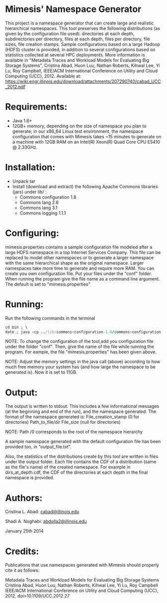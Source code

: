 Mimesis' Namespace Generator
===================================
This project is a namespace generator that can create large and realistic hierarchical namespaces. This tool preserves the following distributions (as given by the configuration file used):  directories at each depth, subdirectories per directory, files at each depth, files per directory, file sizes, file creation stamps. Sample configurations based on a large Hadoop (HDFS) cluster is provided, in addition to several configurations based on statistics collected at several HPC deployments. More information is available in "Metadata Traces and Workload Models for Evaluating Big Storage Systems",  Cristina Abad, Huon Luu, Nathan Roberts, Kihwal Lee, Yi Lu, Roy Campbell, IEEE/ACM International Conference on Utility and Cloud Computing (UCC), 2012. Available at: https://wiki.engr.illinois.edu/download/attachments/207290740/cabad_UCC_2012.pdf


Requirements:
============
  - Java 1.6+
  - 12GB+ memory, depending on the size of namespace you plan to generate;
    in our x86_64 Linux test environment, the namespace configuration that
    comes with Mimesis takes ~15 minutes to generate on a machine with 12GB
    RAM on an Intel(R) Xeon(R) Quad Core CPU E5410 @ 2.33GHz.

Installation:
============
  - Unpack tar
  - Install (download and extract) the following Apache Commons libraries (jars)
    under lib/ :
    - Commons configuration 1.8
    - Commons lang 2.6
    - Commons lang 3.1
    - Commons logging 1.1.1

Configuring:
============
  mimesis.properties contains a sample configuration file modeled after a
  large HDFS namespace in a top Internet Services Company. This file can be
  replaced to model other namespaces or to generate a larger namespace with
  the same hierarchical shape as the original namespace. Larger namespaces
  take more time to generate and require more RAM.
  You can create you own configuration file. Put your files 
  under the  "conf" folder. When running the program give the file name as 
  a command line argument.  The default is set to "mimesis.properties"

Running:
==========
  Run the following commands in the terminal
  
  ``` ruby
  cd bin ; \
  date ; java -cp ../lib/commons-configuration-1.8/commons-configuration-1.8.jar:../lib/commons-lang-2.6/commons-lang-2.6.jar:../lib/commons-lang3-3.1/commons-lang3-3.1.jar:../lib/commons-logging-1.1.1/commons-logging-1.1.1.jar:. -Xms11g -Xmx11g namespaceGenerator.StandaloneNamespaceGenerationModule mimesis.properties  ; date ; 
  ```
  
  NOTE: To change the configuration of the tool,add you configuration file 
  under the folder "conf". Then, give the name of the file while running the program.
   For eample, the file "mimesis.properties" has been given above.
  
  NOTE: Adjust the memory settings in the java call (above) according to how
  much free memory your system has (and how large the namespace to be
  generated is). Now it is set to 11GB.
  
Output:
=========
  The output is written to stdout. This includes a few informational messages
  (at the beginning and end of the run), and the namespace generated. The
  format of the namespace generated is:
  File_creation_stamp (0 for directories)	Path_to_file/dir	File_size (null for directories)

  NOTE: Path /0 corresponds to the root of the namespace hierarchy

  A sample namespace generated with the default configuration file has been
  provided too, in "output_file.txt".

  Also, the statistics of the distributions create by this tool are written 
  in files under the output folder. Each file contains the CDF of a distribution
  (same as the file's name) of the created namespace. For example in dirs_at_depth.cdf,
  the CDF of the directories at each depth in the final namespace is provided.

Authors:
========
Cristina L. Abad: cabad@illinois.edu

Shadi A. Noghabi: abdolla2@illinois.edu

January 25th 2014

Credits:
==========
Publications that use namespaces generated with Mimesis should properly cite it as follows:

  Metadata Traces and Workload Models for Evaluating Big Storage Systems
  Cristina Abad, Huon Luu, Nathan Roberts, Kihwal Lee, Yi Lu, Roy Campbell
  IEEE/ACM International Conference on Utility and Cloud Computing (UCC), 2012.
  doi>10.1109/UCC.2012.27 


